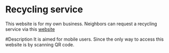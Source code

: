 # Recycling service
This website is for my own business. 
Neighbors can request a recycling service via this <a href="recycling-service.herokuapp.com">website</a>

#Description
It is aimed for mobile users. Since the only way to access this website is by scanning QR code.
